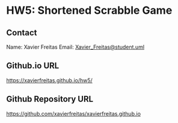 # HW5: Shortened Scrabble Game

## Contact
Name: Xavier Freitas
Email: Xavier_Freitas@student.uml

## Github.io URL
https://xavierfreitas.github.io/hw5/

## Github Repository URL
https://github.com/xavierfreitas/xavierfreitas.github.io